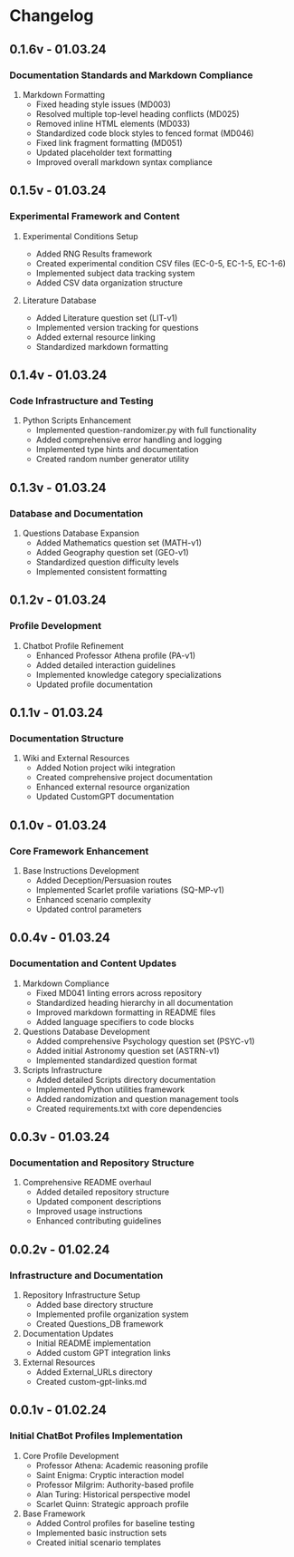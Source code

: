 # Changelog

## 0.1.6v - 01.03.24

### Documentation Standards and Markdown Compliance

1. Markdown Formatting
   - Fixed heading style issues (MD003)
   - Resolved multiple top-level heading conflicts (MD025)
   - Removed inline HTML elements (MD033)
   - Standardized code block styles to fenced format (MD046)
   - Fixed link fragment formatting (MD051)
   - Updated placeholder text formatting
   - Improved overall markdown syntax compliance

## 0.1.5v - 01.03.24

### Experimental Framework and Content

1. Experimental Conditions Setup
   - Added RNG Results framework
   - Created experimental condition CSV files (EC-0-5, EC-1-5, EC-1-6)
   - Implemented subject data tracking system
   - Added CSV data organization structure

2. Literature Database
   - Added Literature question set (LIT-v1)
   - Implemented version tracking for questions
   - Added external resource linking
   - Standardized markdown formatting

## 0.1.4v - 01.03.24

### Code Infrastructure and Testing

1. Python Scripts Enhancement
   - Implemented question-randomizer.py with full functionality
   - Added comprehensive error handling and logging
   - Implemented type hints and documentation
   - Created random number generator utility

## 0.1.3v - 01.03.24

### Database and Documentation

1. Questions Database Expansion
   - Added Mathematics question set (MATH-v1)
   - Added Geography question set (GEO-v1)
   - Standardized question difficulty levels
   - Implemented consistent formatting

## 0.1.2v - 01.03.24

### Profile Development

1. Chatbot Profile Refinement
   - Enhanced Professor Athena profile (PA-v1)
   - Added detailed interaction guidelines
   - Implemented knowledge category specializations
   - Updated profile documentation

## 0.1.1v - 01.03.24

### Documentation Structure

1. Wiki and External Resources
   - Added Notion project wiki integration
   - Created comprehensive project documentation
   - Enhanced external resource organization
   - Updated CustomGPT documentation

## 0.1.0v - 01.03.24

### Core Framework Enhancement

1. Base Instructions Development
   - Added Deception/Persuasion routes
   - Implemented Scarlet profile variations (SQ-MP-v1)
   - Enhanced scenario complexity
   - Updated control parameters

## 0.0.4v - 01.03.24

### Documentation and Content Updates

1. Markdown Compliance
   - Fixed MD041 linting errors across repository
   - Standardized heading hierarchy in all documentation
   - Improved markdown formatting in README files
   - Added language specifiers to code blocks
2. Questions Database Development
   - Added comprehensive Psychology question set (PSYC-v1)
   - Added initial Astronomy question set (ASTRN-v1)
   - Implemented standardized question format
3. Scripts Infrastructure
   - Added detailed Scripts directory documentation
   - Implemented Python utilities framework
   - Added randomization and question management tools
   - Created requirements.txt with core dependencies

## 0.0.3v - 01.03.24

### Documentation and Repository Structure

1. Comprehensive README overhaul
   - Added detailed repository structure
   - Updated component descriptions
   - Improved usage instructions
   - Enhanced contributing guidelines

## 0.0.2v - 01.02.24

### Infrastructure and Documentation

1. Repository Infrastructure Setup
   - Added base directory structure
   - Implemented profile organization system
   - Created Questions_DB framework
2. Documentation Updates
   - Initial README implementation
   - Added custom GPT integration links
3. External Resources
   - Added External_URLs directory
   - Created custom-gpt-links.md

## 0.0.1v - 01.02.24

### Initial ChatBot Profiles Implementation

1. Core Profile Development
   - Professor Athena: Academic reasoning profile
   - Saint Enigma: Cryptic interaction model
   - Professor Milgrim: Authority-based profile
   - Alan Turing: Historical perspective model
   - Scarlet Quinn: Strategic approach profile
2. Base Framework
   - Added Control profiles for baseline testing
   - Implemented basic instruction sets
   - Created initial scenario templates
